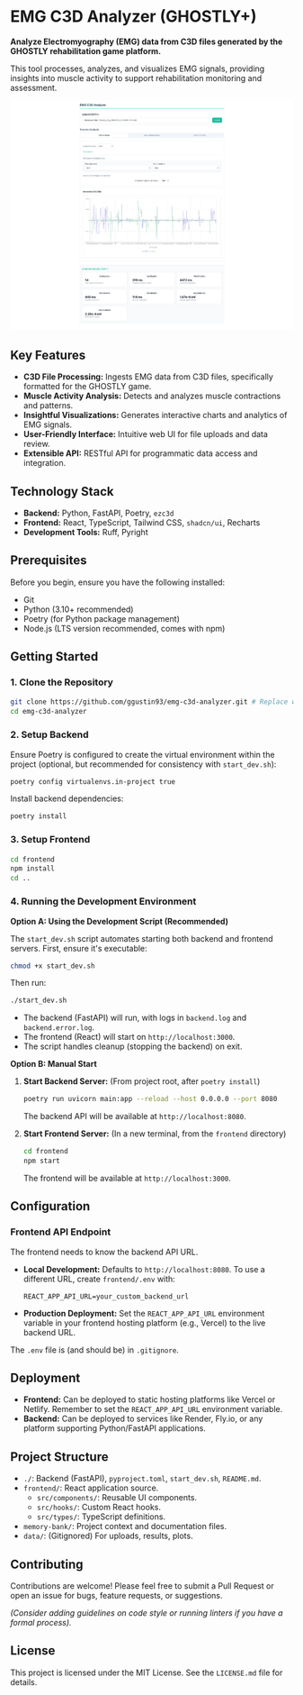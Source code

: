 # EMG C3D Analyzer (GHOSTLY+)

**Analyze Electromyography (EMG) data from C3D files generated by the GHOSTLY rehabilitation game platform.**

This tool processes, analyzes, and visualizes EMG signals, providing insights into muscle activity to support rehabilitation monitoring and assessment.

![EMG C3D Analyzer Screenshot](https://github.com/ggustin93/emg-c3d-analyzer/blob/main/assets/screenshot-v1.png)

## Key Features

*   **C3D File Processing:** Ingests EMG data from C3D files, specifically formatted for the GHOSTLY game.
*   **Muscle Activity Analysis:** Detects and analyzes muscle contractions and patterns.
*   **Insightful Visualizations:** Generates interactive charts and analytics of EMG signals.
*   **User-Friendly Interface:** Intuitive web UI for file uploads and data review.
*   **Extensible API:** RESTful API for programmatic data access and integration.

## Technology Stack

*   **Backend:** Python, FastAPI, Poetry, `ezc3d`
*   **Frontend:** React, TypeScript, Tailwind CSS, `shadcn/ui`, Recharts
*   **Development Tools:** Ruff, Pyright

## Prerequisites

Before you begin, ensure you have the following installed:
*   Git
*   Python (3.10+ recommended)
*   Poetry (for Python package management)
*   Node.js (LTS version recommended, comes with npm)

## Getting Started

### 1. Clone the Repository
```bash
git clone https://github.com/ggustin93/emg-c3d-analyzer.git # Replace with your repo URL if different
cd emg-c3d-analyzer
```

### 2. Setup Backend
Ensure Poetry is configured to create the virtual environment within the project (optional, but recommended for consistency with `start_dev.sh`):
```bash
poetry config virtualenvs.in-project true
```
Install backend dependencies:
```bash
poetry install
```

### 3. Setup Frontend
```bash
cd frontend
npm install
cd ..
```

### 4. Running the Development Environment

**Option A: Using the Development Script (Recommended)**

The `start_dev.sh` script automates starting both backend and frontend servers.
First, ensure it's executable:
```bash
chmod +x start_dev.sh
```
Then run:
```bash
./start_dev.sh
```
*   The backend (FastAPI) will run, with logs in `backend.log` and `backend.error.log`.
*   The frontend (React) will start on `http://localhost:3000`.
*   The script handles cleanup (stopping the backend) on exit.

**Option B: Manual Start**

1.  **Start Backend Server:**
    (From project root, after `poetry install`)
    ```bash
    poetry run uvicorn main:app --reload --host 0.0.0.0 --port 8080
    ```
    The backend API will be available at `http://localhost:8080`.

2.  **Start Frontend Server:**
    (In a new terminal, from the `frontend` directory)
    ```bash
    cd frontend
    npm start
    ```
    The frontend will be available at `http://localhost:3000`.

## Configuration

### Frontend API Endpoint

The frontend needs to know the backend API URL.
*   **Local Development:** Defaults to `http://localhost:8080`. To use a different URL, create `frontend/.env` with:
    ```env
    REACT_APP_API_URL=your_custom_backend_url
    ```
*   **Production Deployment:** Set the `REACT_APP_API_URL` environment variable in your frontend hosting platform (e.g., Vercel) to the live backend URL.

The `.env` file is (and should be) in `.gitignore`.

## Deployment

*   **Frontend:** Can be deployed to static hosting platforms like Vercel or Netlify. Remember to set the `REACT_APP_API_URL` environment variable.
*   **Backend:** Can be deployed to services like Render, Fly.io, or any platform supporting Python/FastAPI applications.

## Project Structure

*   `./`: Backend (FastAPI), `pyproject.toml`, `start_dev.sh`, `README.md`.
*   `frontend/`: React application source.
    *   `src/components/`: Reusable UI components.
    *   `src/hooks/`: Custom React hooks.
    *   `src/types/`: TypeScript definitions.
*   `memory-bank/`: Project context and documentation files.
*   `data/`: (Gitignored) For uploads, results, plots.

## Contributing

Contributions are welcome! Please feel free to submit a Pull Request or open an issue for bugs, feature requests, or suggestions.

*(Consider adding guidelines on code style or running linters if you have a formal process).*

## License

This project is licensed under the MIT License. See the `LICENSE.md` file for details.